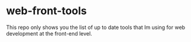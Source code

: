 # web-front-tools
This repo only shows you the list of up to date tools that Im using for web development at the front-end level.

